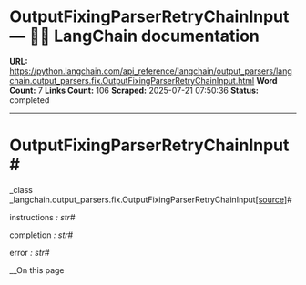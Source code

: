 # OutputFixingParserRetryChainInput — 🦜🔗 LangChain  documentation

**URL:** https://python.langchain.com/api_reference/langchain/output_parsers/langchain.output_parsers.fix.OutputFixingParserRetryChainInput.html
**Word Count:** 7
**Links Count:** 106
**Scraped:** 2025-07-21 07:50:36
**Status:** completed

---

# OutputFixingParserRetryChainInput\#

_class _langchain.output\_parsers.fix.OutputFixingParserRetryChainInput[\[source\]](https://python.langchain.com/api_reference/_modules/langchain/output_parsers/fix.html#OutputFixingParserRetryChainInput)\#     

instructions _: str_\#     

completion _: str_\#     

error _: str_\#     

__On this page